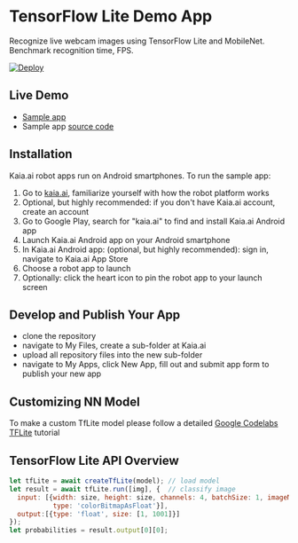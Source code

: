 # TensorFlow Lite Demo App
Recognize live webcam images using TensorFlow Lite and MobileNet. Benchmark recognition time, FPS.

[![Deploy](https://www.oomwoo.com/wp-content/uploads/2018/11/deploy.png)](https://kaia.ai/deploy)

## Live Demo
- [Sample app](https://kaia.ai/view-app/5bbaccffa2f5f31d466259b6)
- Sample app [source code](https://github.com/kaiaai/tree/master/tensorflow-lite)

## Installation
Kaia.ai robot apps run on Android smartphones. To run the sample app:
1. Go to [kaia.ai](https://kaia.ai/), familiarize yourself with how the robot platform works
2. Optional, but highly recommended: if you don't have Kaia.ai account, create an account
3. Go to Google Play, search for "kaia.ai" to find and install Kaia.ai Android app
4. Launch Kaia.ai Android app on your Android smartphone
5. In Kaia.ai Android app: (optional, but highly recommended): sign in, navigate to Kaia.ai App Store
6. Choose a robot app to launch
7. Optionally: click the heart icon to pin the robot app to your launch screen 

## Develop and Publish Your App
- clone the repository
- navigate to My Files, create a sub-folder at Kaia.ai
- upload all repository files into the new sub-folder
- navigate to My Apps, click New App, fill out and submit app form to publish your new app

## Customizing NN Model
To make a custom TfLite model please follow a detailed [Google Codelabs TFLite](https://codelabs.developers.google.com/codelabs/tensorflow-for-poets-2-tflite/index.html#0) tutorial

## TensorFlow Lite API Overview
```js
let tfLite = await createTfLite(model); // load model
let result = await tfLite.run([img], {  // classify image
  input: [{width: size, height: size, channels: 4, batchSize: 1, imageMean: 128.0, imageStd: 128.0,
           type: 'colorBitmapAsFloat'}],
  output:[{type: 'float', size: [1, 1001]}]
});
let probabilities = result.output[0][0];
````
